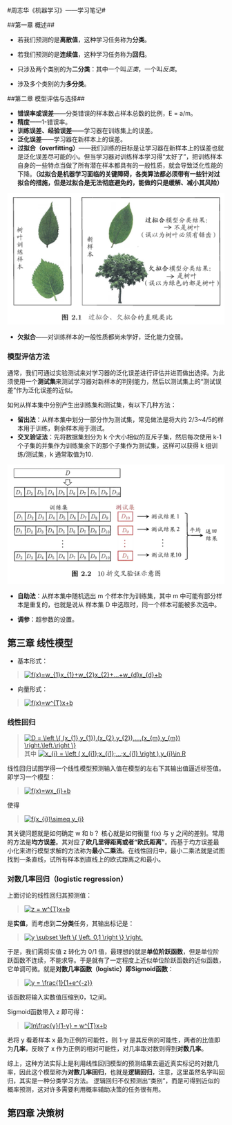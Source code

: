 #周志华《机器学习》——学习笔记#

##第一章 概述##

 * 若我们预测的是**离散值**，这种学习任务称为**分类**。
 * 若我们预测的是**连续值**，这种学习任务称为**回归**。

 * 只涉及两个类别的为**二分类**：其中一个叫*正类*，一个叫*反类*。
 * 涉及多个类别的为**多分类**。

##第二章 模型评估与选择##

 * **错误率或误差**——分类错误的样本数占样本总数的比例，E = a/m。
 * **精度**——1-错误率。
 * **训练误差、经验误差**——学习器在训练集上的误差。
 * **泛化误差**——学习器在新样本上的误差。
 * **过拟合（overfitting）**——我们训练的目标是让学习器在新样本上的误差也就是泛化误差尽可能的小。但当学习器对训练样本学习得“太好了”，把训练样本自身的一些特点当做了所有潜在样本都具有的一般性质，就会导致泛化性能的下降。**（过拟合是机器学习面临的关键障碍，各类算法都必须带有一些针对过拟合的措施，但是过拟合是无法彻底避免的，能做的只是缓解、减小其风险）**

![过拟合-欠拟合](./photo/过拟合-欠拟合.png)

 * **欠拟合**——对训练样本的一般性质都尚未学好，泛化能力变弱。

### 模型评估方法 ###
	
通常，我们可通过实验测试来对学习器的泛化误差进行评估并进而做出选择。为此须使用一个**测试集**来测试学习器对新样本的判别能力，然后以测试集上的“测试误差”作为泛化误差的近似。

如何从样本集中分别产生出训练集和测试集，有以下几种方法：

 * **留出法**：从样本集中划分一部分作为测试集，常见做法是将大约 2/3~4/5的样本用于训练，剩余样本用于测试。
 * **交叉验证法**：先将数据集划分为 k 个大小相似的互斥子集，然后每次使用 k-1 个子集的并集作为训练集余下的那个子集作为测试集，这样可以获得 k 组训练/测试集，k 通常取值为10.

![过拟合-欠拟合](./photo/交叉验证.png)

 * **自助法**：从样本集中随机选出 m 个样本作为训练集，其中 m 中可能有部分样本是重复的，也就是说从 样本集 D 中选取时，同一个样本可能被多次选中。

 * **调参**：超参数的设置。

## 第三章 线性模型 ##

 * 基本形式：
><a href="http://www.codecogs.com/eqnedit.php?latex=f(x)=w_{1}x_{1}&plus;w_{2}x_{2}&plus;...&plus;w_{d}x_{d}&plus;b" target="_blank"><img src="http://latex.codecogs.com/gif.latex?f(x)=w_{1}x_{1}&plus;w_{2}x_{2}&plus;...&plus;w_{d}x_{d}&plus;b" title="f(x)=w_{1}x_{1}+w_{2}x_{2}+...+w_{d}x_{d}+b" /></a>

 * 向量形式：
><a href="http://www.codecogs.com/eqnedit.php?latex=f(x)=w^{T}x&plus;b" target="_blank"><img src="http://latex.codecogs.com/gif.latex?f(x)=w^{T}x&plus;b" title="f(x)=w^{T}x+b" /></a>

### 线性回归 ###

><a href="http://www.codecogs.com/eqnedit.php?latex=D&space;=&space;\left&space;\{&space;(x_{1},y_{1}),(x_{2},y_{2}),...,(x_{m},y_{m})&space;\right.\left.\right&space;\}" target="_blank"><img src="http://latex.codecogs.com/gif.latex?D&space;=&space;\left&space;\{&space;(x_{1},y_{1}),(x_{2},y_{2}),...,(x_{m},y_{m})&space;\right.\left.\right&space;\}" title="D = \left \{ (x_{1},y_{1}),(x_{2},y_{2}),...,(x_{m},y_{m}) \right.\left.\right \}" /></a>其中
><a href="http://www.codecogs.com/eqnedit.php?latex=x_{i}&space;=&space;\left&space;(&space;x_{i1};x_{i1};...;x_{i1}&space;\right&space;),y_{i}\in&space;R" target="_blank"><img src="http://latex.codecogs.com/gif.latex?x_{i}&space;=&space;\left&space;(&space;x_{i1};x_{i1};...;x_{i1}&space;\right&space;),y_{i}\in&space;R" title="x_{i} = \left ( x_{i1};x_{i1};...;x_{i1} \right ),y_{i}\in R" /></a>

线性回归试图学得一个线性模型预测输入值在模型的左右下其输出值逼近标签值。即学习一个模型：
><a href="http://www.codecogs.com/eqnedit.php?latex=f(x)=wx_{i}&plus;b" target="_blank"><img src="http://latex.codecogs.com/gif.latex?f(x)=wx_{i}&plus;b" title="f(x)=wx_{i}+b" /></a>     

使得
><a href="http://www.codecogs.com/eqnedit.php?latex=f(x_{i})\simeq&space;y_{i}" target="_blank"><img src="http://latex.codecogs.com/gif.latex?f(x_{i})\simeq&space;y_{i}" title="f(x_{i})\simeq y_{i}" /></a>

其关键问题就是如何确定 w 和 b？ 核心就是如何衡量 f(x) 与 y 之间的差别。常用的方法是**均方误差**。其对应了**欧几里得距离或者“欧氏距离”**。而基于均方误差最小化来进行模型求解的方法称为**最小二乘法**。在线性回归中，最小二乘法就是试图找到一条直线，试所有样本到直线上的欧式距离之和最小。

### 对数几率回归（logistic regression） ###

上面讨论的线性回归其预测值：
><a href="http://www.codecogs.com/eqnedit.php?latex=z&space;=&space;w^{T}x&plus;b" target="_blank"><img src="http://latex.codecogs.com/gif.latex?z&space;=&space;w^{T}x&plus;b" title="z = w^{T}x+b" /></a>

是**实值**，而考虑到**二分类**任务，其输出标记是：
><a href="http://www.codecogs.com/eqnedit.php?latex=y&space;\subset&space;\left&space;\{&space;\left.&space;0,1&space;\right&space;\}&space;\right." target="_blank"><img src="http://latex.codecogs.com/gif.latex?y&space;\subset&space;\left&space;\{&space;\left.&space;0,1&space;\right&space;\}&space;\right." title="y \subset \left \{ \left. 0,1 \right \} \right." /></a>

于是，我们需将实值 z 转化为 0/1 值，最理想的就是**单位阶跃函数**，但是单位阶跃函数不连续，不能求导。于是就有了一定程度上近似单位阶跃函数的近似函数，它单调可微。就是**对数几率函数（logistic）**即**Sigmoid函数**：
><a href="http://www.codecogs.com/eqnedit.php?latex=y&space;=&space;\frac{1}{1&plus;e^{-z}}" target="_blank"><img src="http://latex.codecogs.com/gif.latex?y&space;=&space;\frac{1}{1&plus;e^{-z}}" title="y = \frac{1}{1+e^{-z}}" /></a>

该函数将输入实数值压缩到0，1之间。

Sigmoid函数带入 z 即可得：
><a href="http://www.codecogs.com/eqnedit.php?latex=ln\frac{y}{1-y}&space;=&space;w^{T}x&plus;b" target="_blank"><img src="http://latex.codecogs.com/gif.latex?ln\frac{y}{1-y}&space;=&space;w^{T}x&plus;b" title="ln\frac{y}{1-y} = w^{T}x+b" /></a>

若将 y 看着样本 x 最为正例的可能性，则 1-y 是其反例的可能性，两者的比值即为**几率**，反映了 x 作为正例的相对可能性，对几率取对数则得到**对数几率**。

综上，这种方法实际上是利用线性回归模型的预测结果去逼近真实标记的对数几率，因此这个模型称为**对数几率回归**，也就是**逻辑回归**，注意，这里虽然名字叫回归，其实是一种分类学习方法。
逻辑回归不仅预测出“类别”，而是可得到近似的概率预测，这对许多需要利用概率辅助决策的任务很有用。

## 第四章 决策树 ##
